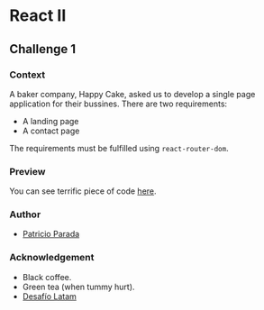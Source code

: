 # React II

## Challenge 1

### Context

A baker company, Happy Cake, asked us to develop a single page application for their bussines. There are two requirements:

* A landing page
* A contact page

The requirements must be fulfilled using `react-router-dom`.

### Preview

You can see terrific piece of code [here](https://pelafustan.github.io/react_ii-challenge_01/).

### Author

* [Patricio Parada](https://github.com/pelafustan)

### Acknowledgement

* Black coffee.
* Green tea (when tummy hurt).
* [Desafío Latam](https://desafiolatam.com/)
